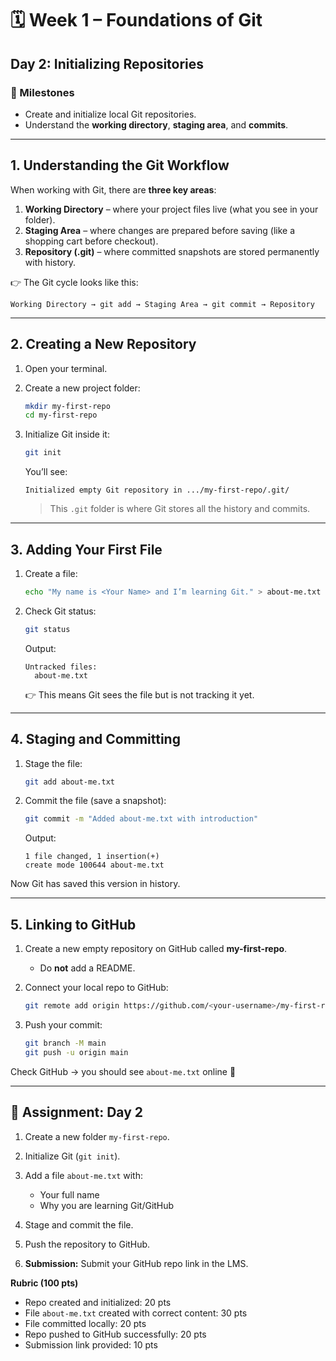 # 🗓 Week 1 – Foundations of Git

## Day 2: Initializing Repositories

### 🎯 Milestones

* Create and initialize local Git repositories.
* Understand the **working directory**, **staging area**, and **commits**.

---

## 1. Understanding the Git Workflow

When working with Git, there are **three key areas**:

1. **Working Directory** – where your project files live (what you see in your folder).
2. **Staging Area** – where changes are prepared before saving (like a shopping cart before checkout).
3. **Repository (.git)** – where committed snapshots are stored permanently with history.

👉 The Git cycle looks like this:

```
Working Directory → git add → Staging Area → git commit → Repository
```

---

## 2. Creating a New Repository

1. Open your terminal.
2. Create a new project folder:

   ```bash
   mkdir my-first-repo
   cd my-first-repo
   ```
3. Initialize Git inside it:

   ```bash
   git init
   ```

   You’ll see:

   ```
   Initialized empty Git repository in .../my-first-repo/.git/
   ```

   > This `.git` folder is where Git stores all the history and commits.

---

## 3. Adding Your First File

1. Create a file:

   ```bash
   echo "My name is <Your Name> and I’m learning Git." > about-me.txt
   ```
2. Check Git status:

   ```bash
   git status
   ```

   Output:

   ```
   Untracked files:
     about-me.txt
   ```

   👉 This means Git sees the file but is not tracking it yet.

---

## 4. Staging and Committing

1. Stage the file:

   ```bash
   git add about-me.txt
   ```
2. Commit the file (save a snapshot):

   ```bash
   git commit -m "Added about-me.txt with introduction"
   ```

   Output:

   ```
   1 file changed, 1 insertion(+)
   create mode 100644 about-me.txt
   ```

Now Git has saved this version in history.

---

## 5. Linking to GitHub

1. Create a new empty repository on GitHub called **my-first-repo**.

   * Do **not** add a README.
2. Connect your local repo to GitHub:

   ```bash
   git remote add origin https://github.com/<your-username>/my-first-repo.git
   ```
3. Push your commit:

   ```bash
   git branch -M main
   git push -u origin main
   ```

Check GitHub → you should see `about-me.txt` online 🎉

---

## 📝 Assignment: Day 2

1. Create a new folder `my-first-repo`.
2. Initialize Git (`git init`).
3. Add a file `about-me.txt` with:

   * Your full name
   * Why you are learning Git/GitHub
4. Stage and commit the file.
5. Push the repository to GitHub.
6. **Submission:** Submit your GitHub repo link in the LMS.

**Rubric (100 pts)**

* Repo created and initialized: 20 pts
* File `about-me.txt` created with correct content: 30 pts
* File committed locally: 20 pts
* Repo pushed to GitHub successfully: 20 pts
* Submission link provided: 10 pts